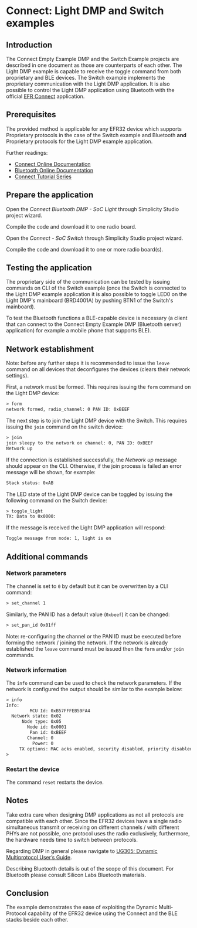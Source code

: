 # Connect:  Light DMP and Switch examples

## Introduction

The Connect Empty Example DMP and the Switch Example projects are described in one document as those are counterparts of each other. The Light DMP example is capable to receive the toggle command from both proprietary and BLE devices. The Switch example implements the proprietary communication with the Light DMP application. It is also possible to control the Light DMP application using Bluetooth with the official [EFR Connect](https://www.silabs.com/developers/efr-connect-mobile-app) application.

## Prerequisites

The provided method is applicable for any EFR32 device which supports Proprietary protocols in the case of the Switch example and Bluetooth **and** Proprietary protocols for the Light DMP example application.

Further readings:

- [Connect Online Documentation](https://docs.silabs.com/connect-stack/latest/)
- [Bluetooth Online Documentation](https://docs.silabs.com/bluetooth/latest/)
- [Connect Tutorial Series](https://community.silabs.com/s/article/connect-tutorial-series?language=en_US)

## Prepare the application

Open the *Connect Bluetooth DMP - SoC Light* through Simplicity Studio project wizard.

Compile the code and download it to one radio board.

Open the *Connect - SoC Switch* through Simplicity Studio project wizard.

Compile the code and download it to one or more radio board(s).

## Testing the application

The proprietary side of the communication can be tested by issuing commands on CLI of the Switch example (once the Switch is connected to the Light DMP example application it is also possible to toggle LED0 on the Light DMP's mainboard (BRD4001A) by pushing BTN1 of the Switch's mainboard).

To test the Bluetooth functions a BLE-capable device is necessary (a client that can connect to the Connect Empty Example DMP (Bluetooth server) application) for example a mobile phone that supports BLE).

## Network establishment

Note: before any further steps it is recommended to issue the `leave` command on all devices that deconfigures the devices (clears their network settings).

First, a network must be formed. This requires issuing the `form` command on the Light DMP device:

```txt
> form
network formed, radio_channel: 0 PAN ID: 0xBEEF
```

The next step is to join the Light DMP device with the Switch. This requires issuing the `join` command on the switch device:

```txt
> join                                                                          
join sleepy to the network on channel: 0, PAN ID: 0xBEEF                      
Network up                                                                      
```

If the connection is established successfully, the *Network up* message should appear on the CLI. Otherwise, if the join process is failed an error message will be shown, for example:

```txt
Stack status: 0xAB
```

The LED state of the Light DMP device can be toggled by issuing the following command on the Switch device:

```txt
> toggle_light                                                                  
TX: Data to 0x0000:
```

If the message is received the Light DMP application will respond:

```txt
Toggle message from node: 1, light is on
```

## Additional commands

### Network parameters

The channel is set to `0` by default but it can be overwritten by a CLI command:

```txt
> set_channel 1
```

Similarly, the PAN ID has a default value (`0xbeef`) it can be changed:

```txt
> set_pan_id 0x01ff
```

Note: re-configuring the channel or the PAN ID must be executed before forming the network / joining the network. If the network is already established the `leave` command must be issued then the `form` and/or `join` commands.

### Network information

The `info` command can be used to check the network parameters. If the network is configured the output should be similar to the example below:

```txt
> info
Info:
         MCU Id: 0xB57FFFEB59FA4
  Network state: 0x02
      Node type: 0x05
        Node id: 0x0001
         Pan id: 0xBEEF
        Channel: 0
          Power: 0
     TX options: MAC acks enabled, security disabled, priority disabled
>
```

### Restart the device

The command `reset` restarts the device.

## Notes

Take extra care when designing DMP applications as not all protocols are compatible with each other. Since the EFR32 devices have a single radio simultaneous transmit or receiving on different channels / with different PHYs are not possible, one protocol uses the radio exclusively, furthermore, the hardware needs time to switch between protocols.

Regarding DMP in general please navigate to [UG305: Dynamic Multiprotocol User’s
Guide](https://www.silabs.com/documents/public/user-guides/ug305-dynamic-multiprotocol-users-guide.pdf).

Describing Bluetooth details is out of the scope of this document. For Bluetooth please consult Silicon Labs Bluetooth materials.

## Conclusion

The example demonstrates the ease of exploiting the Dynamic Multi-Protocol capability of the EFR32 device using the Connect and the BLE stacks beside each other.
